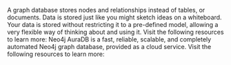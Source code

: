 A graph database stores nodes and relationships instead of tables, or documents. Data is stored just like you might sketch ideas on a whiteboard. Your data is stored without restricting it to a pre-defined model, allowing a very flexible way of thinking about and using it.
Visit the following resources to learn more:
Neo4j AuraDB is a fast, reliable, scalable, and completely automated Neo4j graph database, provided as a cloud service.
Visit the following resources to learn more:
